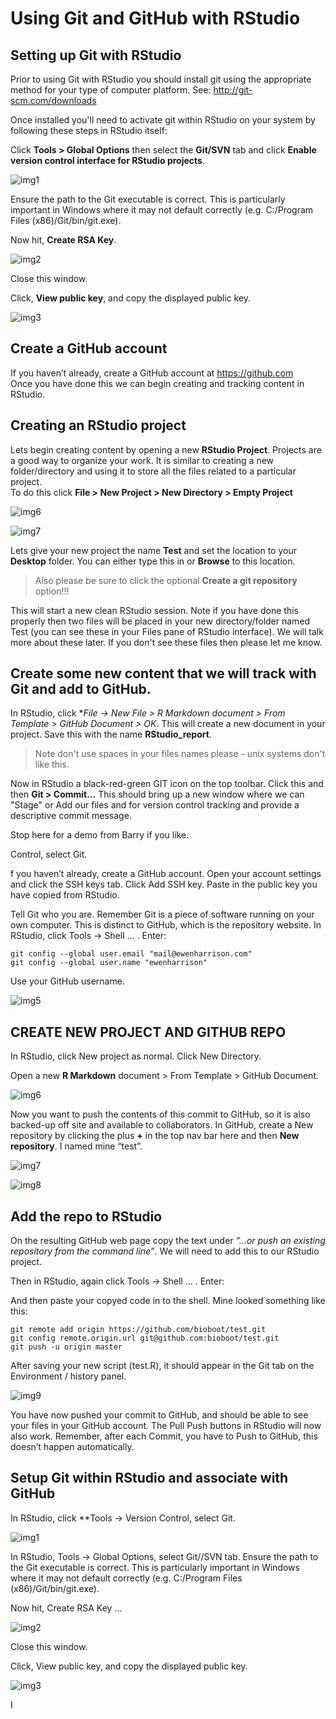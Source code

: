 # Using Git and GitHub with RStudio

## Setting up Git with RStudio
Prior to using Git with RStudio you should install git using the appropriate method for your type of computer platform. See: http://git-scm.com/downloads

Once installed you'll need to activate git within RStudio on your system by following these steps in RStudio itself:

Click **Tools > Global Options** then select the **Git/SVN** tab and click **Enable version control interface for RStudio projects**.

![img1](http://www.datasurg.net/wp-content/uploads/2015/07/1.jpg)
 
Ensure the path to the Git executable is correct. This is particularly important in Windows where it may not default correctly (e.g. C:/Program Files (x86)/Git/bin/git.exe).

Now hit, **Create RSA Key**.

![img2](http://www.datasurg.net/wp-content/uploads/2015/07/2_rsa.jpg)

Close this window.

Click, **View public key**, and copy the displayed public key. 

![img3](http://www.datasurg.net/wp-content/uploads/2015/07/4_rsa.jpg)


## Create a GitHub account
If you haven’t already, create a GitHub account at https://github.com  
Once you have done this we can begin creating and tracking content in RStudio.


## Creating an RStudio project

Lets begin creating content by opening a new **RStudio Project**. Projects are a good way to organize your work. It is similar to creating a new folder/directory and using it to store all the files related to a particular project.  
To do this click **File > New Project > New Directory > Empty Project**

![img6](http://www.datasurg.net/wp-content/uploads/2015/07/7_new_project.jpg)

![img7](http://www.datasurg.net/wp-content/uploads/2015/07/8_new_project_with_git.jpg)

Lets give your new project the name **Test** and set the location to your **Desktop** folder. You can either type this in or **Browse** to this location.

> Also please be sure to click the optional **Create a git repository** option!!!

This will start a new clean RStudio session. Note if you have done this properly then two files will be placed in your new directory/folder named Test (you can see these in your Files pane of RStudio interface). We will talk more about these later. If you don't see these files then please let me know.

## Create some new content that we will track with Git and add to GitHub.
In RStudio, click **File -> New File > *R Markdown document > From Template > GitHub Document > OK**.
This will create a new document in your project. Save this with the name **RStudio_report**. 

> Note don't use spaces in your files names please - unix systems don't like this.

Now in RStudio a black-red-green GIT icon on the top toolbar. Click this and then **Git > Commit...**
This should bring up a new window where we can "Stage" or Add our files and for version control tracking and provide a descriptive commit message.  

Stop here for a demo from Barry if you like.

Control, select Git.

f you haven’t already, create a GitHub account. Open your account settings and click the SSH keys tab. Click Add SSH key. Paste in the public key you have copied from RStudio.

Tell Git who you are. Remember Git is a piece of software running on your own computer. This is distinct to GitHub, which is the repository website. In RStudio, click Tools -> Shell … . Enter:

	git config --global user.email "mail@ewenharrison.com" 
	git config --global user.name "ewenharrison"

Use your GitHub username.

![img5](http://www.datasurg.net/wp-content/uploads/2015/04/10_who_are_you.jpg)

## CREATE NEW PROJECT AND GITHUB REPO

In RStudio, click New project as normal. Click New Directory.

Open a new **R Markdown** document > From Template > GitHub Document.

![img6](http://www.datasurg.net/wp-content/uploads/2015/07/7_new_project.jpg)

Now you want to push the contents of this commit to GitHub, so it is also backed-up off site and available to collaborators. 
In GitHub, create a New repository by clicking the plus **+** in the top nav bar here and then **New repository**. I named mine “test”.

![img7](http://www.datasurg.net/wp-content/uploads/2015/07/8_new_project_with_git.jpg)

![img8](http://www.datasurg.net/wp-content/uploads/2015/07/5_create_git.jpg)

## Add the repo to RStudio
On the resulting GitHub web page copy the text under _”…or push an existing repository from the command line”_.  We will need to add this to our RStudio project.

Then in RStudio, again click Tools -> Shell … . Enter:

And then paste your copyed code in to the shell. Mine looked something like this:

	git remote add origin https://github.com/bioboot/test.git 
	git config remote.origin.url git@github.com:bioboot/test.git 
	git push -u origin master
	
After saving your new script (test.R), it should appear in the Git tab on the Environment / history panel.

![img9](http://www.datasurg.net/wp-content/uploads/2015/07/13_push_pull.jpg)

You have now pushed your commit to GitHub, and should be able to see your files in your GitHub account. The Pull Push buttons in RStudio will now also work. Remember, after each Commit, you have to Push to GitHub, this doesn’t happen automatically.














## Setup Git within RStudio and associate with GitHub
In RStudio, click **Tools -> Version Control, select Git.

![img1](http://www.datasurg.net/wp-content/uploads/2015/07/1.jpg)
 
In RStudio, Tools -> Global Options, select Git//SVN tab. Ensure the path to the Git executable is correct. This is particularly important in Windows where it may not default correctly (e.g. C:/Program Files (x86)/Git/bin/git.exe).

Now hit, Create RSA Key …

![img2](http://www.datasurg.net/wp-content/uploads/2015/07/2_rsa.jpg)

Close this window.

Click, View public key, and copy the displayed public key.

![img3](http://www.datasurg.net/wp-content/uploads/2015/07/4_rsa.jpg)

I
